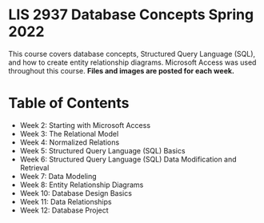 # LIS 2937 Database Concepts Spring 2022
 This course covers database concepts, Structured Query Language (SQL), and how to create entity relationship diagrams. Microsoft Access was used throughout this course.
**Files and images are posted for each week.**

# Table of Contents
* Week 2: Starting with Microsoft Access
* Week 3: The Relational Model
* Week 4: Normalized Relations
* Week 5: Structured Query Language (SQL) Basics
* Week 6: Structured Query Language (SQL) Data Modification and Retrieval
* Week 7: Data Modeling
* Week 8: Entity Relationship Diagrams
* Week 10: Database Design Basics
* Week 11: Data Relationships
* Week 12: Database Project

